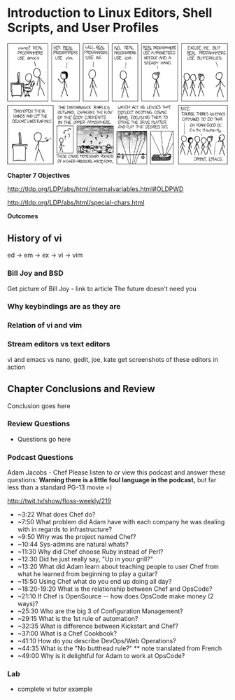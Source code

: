 # Introduction to Linux Editors, Shell Scripts, and User Profiles  
![*Real programmers...*](images/Chapter-Header/Chapter-07/real_programmers-2.png "vi")

__Chapter 7 Objectives__

http://tldp.org/LDP/abs/html/internalvariables.html#OLDPWD

http://tldp.org/LDP/abs/html/special-chars.html

__Outcomes__

## History of vi

ed -> em -> ex -> vi -> vim

### Bill Joy and BSD

  Get picture of Bill Joy - link to article The future doesn't need you
  
### Why keybindings are as they are


### Relation of vi and vim


### Stream editors vs text editors

vi and emacs vs nano, gedit, joe, kate
get screenshots of these editors in action


## Chapter Conclusions and Review

  Conclusion goes here

### Review Questions

  * Questions go here

### Podcast Questions

Adam Jacobs - Chef
Please listen to or view this podcast and answer these questions: 
**Warning there is a little foul language in the podcast,** but far less than a standard PG-13 movie =)

http://twit.tv/show/floss-weekly/219

  * ~3:22 What does Chef do?
  * ~7:50 What problem did Adam have with each company he was dealing with in regards to infrastructure?
  * ~9:50 Why was the project named Chef?
  * ~10:44 Sys-admins are natural whats?
  * ~11:30 Why did Chef choose Ruby instead of Perl?
  * ~12:30 Did he just really say, "Up in your grill?"
  * ~13:20 What did Adam learn about teaching people to user Chef from what he learned from beginning to play a guitar?
  * ~15:50 Using Chef what do you end up doing all day?
  * ~18:20-19:20 What is the relationship between Chef and OpsCode?
  * ~21:10 If Chef is OpenSource -- how does OpsCode make money (2 ways)?
  * ~25:30 Who are the big 3 of Configuration Management?
  * ~29:15 What is the 1st rule of automation?
  * ~32:35 What is difference between Kickstart and Chef?
  * ~37:00 What is a Chef Cookbook?
  * ~41:10 How do you describe DevOps/Web Operations?
  * ~44:35  What is the "No butthead rule?"  ** note translated from French
  * ~49:00 Why is it delightful for Adam to work at OpsCode?

### Lab

 * complete vi tutor example
 
 